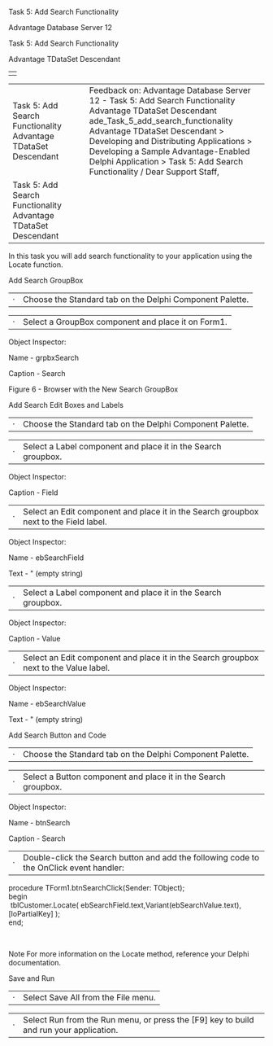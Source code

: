 Task 5: Add Search Functionality




Advantage Database Server 12  

Task 5: Add Search Functionality

Advantage TDataSet Descendant

|  |
| --- |
|  |

|  |  |  |  |  |
| --- | --- | --- | --- | --- |
| Task 5: Add Search Functionality  Advantage TDataSet Descendant |  |  | Feedback on: Advantage Database Server 12 - Task 5: Add Search Functionality Advantage TDataSet Descendant ade\_Task\_5\_add\_search\_functionality Advantage TDataSet Descendant > Developing and Distributing Applications > Developing a Sample Advantage-Enabled Delphi Application > Task 5: Add Search Functionality / Dear Support Staff, |  |
| Task 5: Add Search Functionality  Advantage TDataSet Descendant |  |  |  |  |

In this task you will add search functionality to your application using the Locate function.

Add Search GroupBox

|  |  |
| --- | --- |
| · | Choose the Standard tab on the Delphi Component Palette. |

|  |  |
| --- | --- |
| · | Select a GroupBox component and place it on Form1. |

Object Inspector:

Name - grpbxSearch

Caption - Search

Figure 6 - Browser with the New Search GroupBox

Add Search Edit Boxes and Labels

|  |  |
| --- | --- |
| · | Choose the Standard tab on the Delphi Component Palette. |

|  |  |
| --- | --- |
| · | Select a Label component and place it in the Search groupbox. |

Object Inspector:

Caption - Field

|  |  |
| --- | --- |
| · | Select an Edit component and place it in the Search groupbox next to the Field label. |

Object Inspector:

Name - ebSearchField

Text - " (empty string)

|  |  |
| --- | --- |
| · | Select a Label component and place it in the Search groupbox. |

Object Inspector:

Caption - Value

|  |  |
| --- | --- |
| · | Select an Edit component and place it in the Search groupbox next to the Value label. |

Object Inspector:

Name - ebSearchValue

Text - " (empty string)

Add Search Button and Code

|  |  |
| --- | --- |
| · | Choose the Standard tab on the Delphi Component Palette. |

|  |  |
| --- | --- |
| · | Select a Button component and place it in the Search groupbox. |

Object Inspector:

Name - btnSearch

Caption - Search

|  |  |
| --- | --- |
| · | Double-click the Search button and add the following code to the OnClick event handler: |

procedure TForm1.btnSearchClick(Sender: TObject);  
begin  
  tblCustomer.Locate( ebSearchField.text,Variant(ebSearchValue.text), [loPartialKey] );   
end;

 

Note For more information on the Locate method, reference your Delphi documentation.

Save and Run

|  |  |
| --- | --- |
| · | Select Save All from the File menu. |

|  |  |
| --- | --- |
| · | Select Run from the Run menu, or press the [F9] key to build and run your application. |